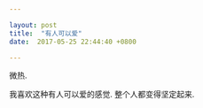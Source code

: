 ```yaml
---

layout: post
title:  "有人可以爱"
date:  2017-05-25 22:44:40 +0800

---
```


微热.

我喜欢这种有人可以爱的感觉. 整个人都变得坚定起来.
